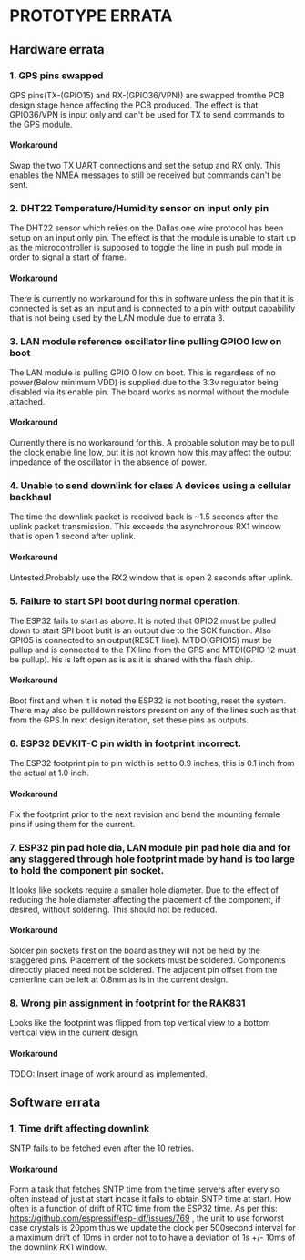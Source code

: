 PROTOTYPE ERRATA
================

## Hardware errata

### 1. GPS pins swapped

GPS pins(TX-(GPIO15) and RX-(GPIO36/VPN)) are swapped fromthe PCB design stage hence affecting the PCB produced. The effect is that GPIO36/VPN is input only and can't be used for TX to send commands to the GPS module.

#### Workaround

Swap the two TX UART connections and set the setup and RX only. This enables the NMEA messages to still be received but commands can't be sent.

### 2. DHT22 Temperature/Humidity sensor on input only pin

The DHT22 sensor which relies on the Dallas one wire protocol has been setup on an input only pin. The effect is that the module is unable to start up as the microcontroller is supposed to toggle the line in push pull mode in order to signal a start of frame.

#### Workaround

There is currently no workaround for this in software unless the pin that it is connected is set as an input and is connected to a pin with output capability that is not being used by the LAN module due to errata 3.

### 3. LAN module reference oscillator line pulling GPIO0 low on boot

The LAN module is pulling GPIO 0 low on boot. This is regardless of no power(Below minimum VDD) is supplied due to the 3.3v regulator being disabled via its enable pin. The board works as normal without the module attached.

#### Workaround

Currently there is no workaround for this. A probable solution may be to pull the clock enable line low, but it is not known how this may affect the output impedance of the oscillator in the absence of power.

### 4. Unable to send downlink for class A devices using a cellular backhaul

The time the downlink packet is received back is ~1.5 seconds after the uplink packet transmission. This exceeds the asynchronous RX1 window that is open 1 second after uplink.

#### Workaround

Untested.Probably use the RX2 window that is open 2 seconds after uplink.


### 5. Failure to start SPI boot during normal operation.

The ESP32 fails to  start as above. It is noted that GPIO2 must be pulled down to start SPI boot butit is an output due to the SCK function. Also GPIO5 is connected to an output(RESET line). MTDO(GPIO15) must be pullup and is connected to the TX line from the GPS and MTDI(GPIO 12 must be pullup). his is left open as is as it is shared with the flash chip.

#### Workaround

Boot first and when it is noted the ESP32 is not booting, reset the system. There may also be pulldown reistors present on any of the lines such as that from the GPS.In next design iteration, set these pins as outputs.

### 6. ESP32 DEVKIT-C pin width in footprint incorrect.

The ESP32 footprint pin to pin width is set to 0.9 inches, this is 0.1 inch from the actual at 1.0 inch.

#### Workaround
Fix the footprint prior to the next revision and bend the mounting female pins if using them for the current.

### 7. ESP32 pin pad hole dia, LAN module pin pad hole dia and for any staggered through hole footprint made by hand is too large to hold the component pin socket.

It looks like sockets require a smaller hole diameter. Due to the effect of reducing the hole diameter affecting the placement of the component, if desired, without soldering. This should not be reduced.

#### Workaround
Solder pin sockets first on the board as they will not be held by the staggered pins. Placement of the sockets must be soldered. Components direcctly placed need not be soldered. The adjacent pin offset from the centerline can be left at 0.8mm as is in the current design.

### 8. Wrong pin assignment in footprint for the RAK831

Looks like the footprint was flipped from top vertical view to a bottom vertical view in the current design.

#### Workaround
TODO: Insert image of work around as implemented.

## Software errata

### 1. Time drift affecting downlink

SNTP fails to be fetched even after the 10 retries.

#### Workaround

Form a task that fetches SNTP time from the time servers after every so often instead of just at start incase it fails to obtain SNTP time at start. How often is a function of drift of RTC time from the ESP32 time. As per this: https://github.com/espressif/esp-idf/issues/769 , the unit to use forworst case crystals is 20ppm thus we update the clock per 500second interval for a maximum drift of 10ms in order not to to have a deviation of 1s +/- 10ms of the downlink RX1 window.